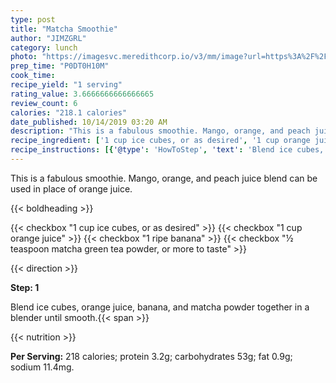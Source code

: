 ```yaml
---
type: post
title: "Matcha Smoothie"
author: "JIMZGRL"
category: lunch
photo: "https://imagesvc.meredithcorp.io/v3/mm/image?url=https%3A%2F%2Fimages.media-allrecipes.com%2Fuserphotos%2F2005545.jpg"
prep_time: "P0DT0H10M"
cook_time: 
recipe_yield: "1 serving"
rating_value: 3.6666666666666665
review_count: 6
calories: "218.1 calories"
date_published: 10/14/2019 03:20 AM
description: "This is a fabulous smoothie. Mango, orange, and peach juice blend can be used in place of orange juice."
recipe_ingredient: ['1 cup ice cubes, or as desired', '1 cup orange juice', '1 ripe banana', '½ teaspoon matcha green tea powder, or more to taste']
recipe_instructions: [{'@type': 'HowToStep', 'text': 'Blend ice cubes, orange juice, banana, and matcha powder together in a blender until smooth.\n'}]
---
```


This is a fabulous smoothie. Mango, orange, and peach juice blend can be used in place of orange juice. 

{{< boldheading >}}

{{< checkbox "1 cup ice cubes, or as desired" >}}
{{< checkbox "1 cup orange juice" >}}
{{< checkbox "1  ripe banana" >}}
{{< checkbox "½ teaspoon matcha green tea powder, or more to taste" >}}


{{< direction >}}

**Step: 1**

Blend ice cubes, orange juice, banana, and matcha powder together in a blender until smooth.{{< span >}}

{{< nutrition >}}

**Per Serving:** 218 calories; protein 3.2g; carbohydrates 53g; fat 0.9g; sodium 11.4mg.